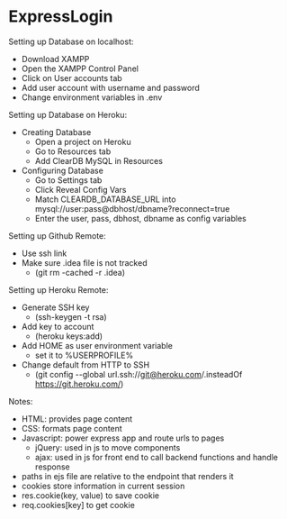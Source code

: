 # ExpressLogin  
Setting up Database on localhost:
- Download XAMPP
- Open the XAMPP Control Panel
- Click on User accounts tab
- Add user account with username and password
- Change environment variables in .env

Setting up Database on Heroku:
- Creating Database
    - Open a project on Heroku
    - Go to Resources tab
    - Add ClearDB MySQL in Resources
- Configuring Database
    - Go to Settings tab
    - Click Reveal Config Vars
    - Match CLEARDB_DATABASE_URL into mysql://user:pass@dbhost/dbname?reconnect=true
    - Enter the user, pass, dbhost, dbname as config variables

Setting up Github Remote:
- Use ssh link
- Make sure .idea file is not tracked
    - (git rm -cached -r .idea)
    
Setting up Heroku Remote:  
- Generate SSH key 
    - (ssh-keygen -t rsa)  
- Add key to account 
    - (heroku keys:add)  
- Add HOME as user environment variable
    - set it to %USERPROFILE%
- Change default from HTTP to SSH 
    - (git config --global url.ssh://git@heroku.com/.insteadOf https://git.heroku.com/)

Notes:
- HTML: provides page content
- CSS: formats page content
- Javascript: power express app and route urls to pages
    - jQuery: used in js to move components
    - ajax: used in js for front end to call backend functions and handle response
- paths in ejs file are relative to the endpoint that renders it
- cookies store information in current session
- res.cookie(key, value) to save cookie
- req.cookies[key] to get cookie
    